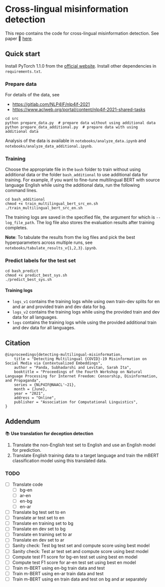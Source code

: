 # Cross-lingual misinformation detection

This repo contains the code for cross-lingual misinformation detection. See paper 📔 [here](https://aclanthology.org/2021.nlp4if-1.19).

## Quick start

Install PyTorch 1.1.0 from the [official website](https://pytorch.org/). Install other dependencies
in `requirements.txt`.

### Prepare data

For details of the data, see

- https://gitlab.com/NLP4IF/nlp4if-2021
- https://www.aclweb.org/portal/content/nlp4if-2021-shared-tasks

```
cd src
python prepare_data.py  # prepare data without using additional data
python prepare_data_additional.py  # prepare data with using additional data
```

Analysis of the data is available in `notebooks/analyze_data.ipynb` and `notebooks/analyze_data_additional.ipynb`.

### Training

Choose the appropriate file in the `bash` folder to train without using additional data or the folder `bash_additional`
to use additional data for training. For example, if you want to fine-tune multilingual BERT with source language
English while using the additional data, run the following command lines.

```
cd bash_additional
chmod +x train_multilingual_bert_src_en.sh
./train_multilingual_bert_src_en.sh
```

The training logs are saved in the specified file, the argument for which is `--log_file_path`. The log file also stores
the evaluation results after training completes.

**Note**: To tabulate the results from the log files and pick the best hyperparameters across multiple runs,
see `notebooks/tabulate_results_v{1,2,3}.ipynb`.

### Predict labels for the test set

```
cd bash_predict
chmod +x predict_best_sys.sh
./predict_best_sys.sh
```

#### Training logs

- `logs_v1` contains the training logs while using own train-dev splits for en and ar and provided train and dev data
  for bg.
- `logs_v2` contains the training logs while using the provided train and dev data for all languages.
- `logs` contains the training logs while using the provided additional train and dev data for all languages.

## Citation

```
@inproceedings{detecting-multilingual-misinformation,
    title = "Detecting Multilingual {COVID}-19 Misinformation on Social Media via Contextualized Embeddings",
    author = "Panda, Subhadarshi and Levitan, Sarah Ita",
    booktitle = "Proceedings of the Fourth Workshop on Natural Language Processing for Internet Freedom: Censorship, Disinformation, and Propaganda",
    series = {NLP4IF@NAACL'~21},
    month = {June},
    year = "2021",
    address = "Online",
    publisher = "Association for Computational Linguistics",
}
```

## Addendum

:books: **Use translation for deception detection**
1. Translate the non-English test set to English and use an English model for prediction.
2. Translate English training data to a target language and train the mBERT classification model using this translated data.

### TODO
- [ ] Translate code
  - [ ] bg-en
  - [ ] ar-en
  - [ ] en-bg
  - [ ] en-ar
- [ ] Translate bg test set to en
- [ ] Translate ar test set to en
- [ ] Translate en training set to bg
- [ ] Translate en dev set to bg
- [ ] Translate en training set to ar
- [ ] Translate en dev set to ar
- [ ] Sanity check: Test bg test set and compute score using best model
- [ ] Sanity check: Test ar test set and compute score using best model
- [ ] Compute test F1 score for bg-en test set using best en model
- [ ] Compute test F1 score for ar-en test set using best en model
- [ ] Train m-BERT using en-bg train data and test
- [ ] Train m-BERT using en-ar train data and test
- [ ] Train m-BERT using en train data and test on bg and ar separately
